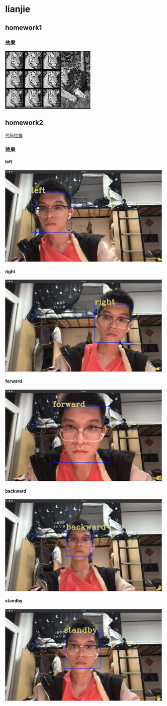 # lianjie
## homework1
### 效果
![](./10.12/hw1.png)

## homework2
[代码位置](./10.19/task5/op.py)
### 效果
#### left
![](./10.19/task5/result/left.png)
#### right
![](./10.19/task5/result/right.png)
#### forward
![](./10.19/task5/result/forward.png)
#### backward
![](./10.19/task5/result/backward.png)
#### standby
![](./10.19/task5/result/standby.png)